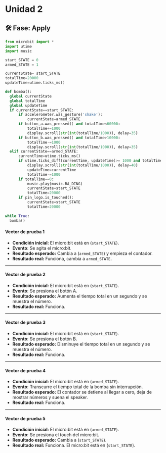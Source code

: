 # Unidad 2

## 🛠 Fase: Apply

  ``` py
from microbit import *
import utime
import music

start_STATE = 0
armed_STATE = 1

currentState= start_STATE
totalTime=20000
updateTime=utime.ticks_ms()

def bomba():
    global currentState
    global totalTime
    global updateTime
    if currentState==start_STATE:
        if accelerometer.was_gesture('shake'):
            currentState=armed_STATE
        if button_a.was_pressed() and totalTime<60000:
            totalTime+=1000
            display.scroll(str(int(totalTime/1000)), delay=35)
        if button_b.was_pressed() and totalTime>10000:
            totalTime-=1000
            display.scroll(str(int(totalTime/1000)), delay=35)
    elif currentState==armed_STATE:
        currentTime=utime.ticks_ms()
        if utime.ticks_diff(currentTime, updateTime)>= 1000 and totalTime>0:
            display.scroll(str(int(totalTime/1000)), delay=40)
            updateTime=currentTime
            totalTime-=1000
        if totalTime==0:
            music.play(music.BA_DING)
            currentState=start_STATE
            totalTime=20000
        if pin_logo.is_touched():
            currentState=start_STATE
            totalTime=20000
            
while True:
    bomba()
  ``` 
 
#### Vector de prueba 1

- **Condición inicial:** El micro:bit está en (`start_STATE`).
- **Evento:** Se agita el micro:bit.
- **Resultado esperado:** Cambia a (`armed_STATE`) y empieza el contador.
- **Resultado real:**  Funciona, cambia a `armed_STATE`.

---

#### Vector de prueba 2

- **Condición inicial:** El micro:bit está en (`start_STATE`).
- **Evento:** Se presiona el botón A.
- **Resultado esperado:** Aumenta el tiempo total en un segundo y se muestra el número.
- **Resultado real:**  Funciona.

---

#### Vector de prueba 3

- **Condición inicial:** El micro:bit está en (`start_STATE`).
- **Evento:** Se presiona el botón B.
- **Resultado esperado:** Disminuye el tiempo total en un segundo y se muestra el número.
- **Resultado real:**  Funciona.

---

#### Vector de prueba 4

- **Condición inicial:** El micro:bit está en (`armed_STATE`).
- **Evento:** Transcurre el tiempo total de la bomba sin interrupción.
- **Resultado esperado:** El contador se detiene al llegar a cero, deja de mostrar números y suena el speaker.
- **Resultado real:**  Funciona.

---

#### Vector de prueba 5

- **Condición inicial:** El micro:bit está en (`armed_STATE`).
- **Evento:** Se presiona el touch del micro:bit.
- **Resultado esperado:** Cambia a (`start_STATE`).
- **Resultado real:**  Funciona. El micro:bit está en (`start_STATE`).


